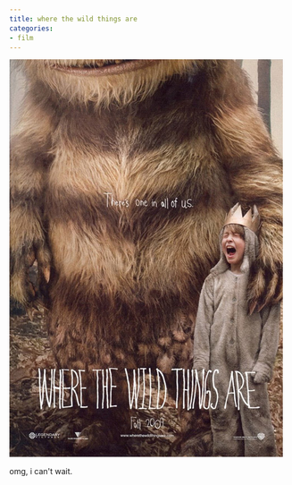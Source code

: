 ```yaml
---
title: where the wild things are
categories:
- film
---
```


![](03/wildthings.jpg)

omg, i can't wait.
